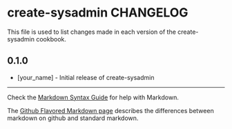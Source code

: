 create-sysadmin CHANGELOG
=========================

This file is used to list changes made in each version of the create-sysadmin cookbook.

0.1.0
-----
- [your_name] - Initial release of create-sysadmin

- - -
Check the [Markdown Syntax Guide](http://daringfireball.net/projects/markdown/syntax) for help with Markdown.

The [Github Flavored Markdown page](http://github.github.com/github-flavored-markdown/) describes the differences between markdown on github and standard markdown.

